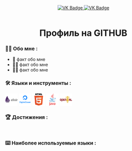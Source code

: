 <div id ="badges" align ="center">
  <a href= "https://vk.com/ssseiss">
    <img src= "https://img.shields.io/badge/VK-blue?style=for-the-badge&logo=VK&logoColor=white" alt="VK Badge"/>
  </a>

  <a href= "https://mail.google.com/mail/u/1/#inbox">
    <img src = "https://img.shields.io/badge/EMAIL-red?style=for-the-badge&logo=Gmail&logoColor=white" alt="VK Badge"/>
  </a>
</div>

<div id="viewprof" align="center">
    <img src="https://komarev.com/ghpvc/?username=sei228777&style=flat-square&color=blue" alt=""/>
</div>

<div id="heythere" align="center">
    <h1> Профиль на GITHUB </h1>
</div>

### :mage_man: Обо мне :

- :brain: факт обо мне
- :biking_man: факт обо мне
- :man_pilot: факт обо мне

### :hammer_and_wrench: Языки и инструменты :

<div>
  <img src="https://github.com/devicons/devicon/blob/master/icons/elixir/elixir-original-wordmark.svg" width="40" height="40"/>
  <img src="https://github.com/devicons/devicon/blob/master/icons/digitalocean/digitalocean-original-wordmark.svg" width="40" height="40"/>
  <img src="https://github.com/devicons/devicon/blob/master/icons/html5/html5-original-wordmark.svg" width="40" height="40"/>
  <img src="https://github.com/devicons/devicon/blob/master/icons/java/java-original-wordmark.svg" width="40" height="40"/>
  <img src="https://github.com/devicons/devicon/blob/master/icons/openal/openal-original.svg" width="40" height="40"/>
</div>

### :trophy: Достижения :

<div>
  <img src="https://github-profile-trophy.vercel.app/?username=sei228777" alt=""/>
</div>

### :keyboard: Наиболее используемые языки :

<div>
  <img src="https://github-readme-stats.vercel.app/api/top-langs/?username=sei228777" alt=""/>
</div>
